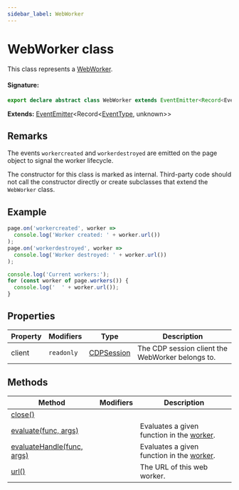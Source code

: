 ```yaml
---
sidebar_label: WebWorker
---
```


# WebWorker class

This class represents a [WebWorker](https://developer.mozilla.org/en-US/docs/Web/API/Web_Workers_API).

#### Signature:

```typescript
export declare abstract class WebWorker extends EventEmitter<Record<EventType, unknown>>
```

**Extends:** [EventEmitter](./puppeteer.eventemitter.md)&lt;Record&lt;[EventType](./puppeteer.eventtype.md), unknown&gt;&gt;

## Remarks

The events `workercreated` and `workerdestroyed` are emitted on the page object to signal the worker lifecycle.

The constructor for this class is marked as internal. Third-party code should not call the constructor directly or create subclasses that extend the `WebWorker` class.

## Example

```ts
page.on('workercreated', worker =>
  console.log('Worker created: ' + worker.url())
);
page.on('workerdestroyed', worker =>
  console.log('Worker destroyed: ' + worker.url())
);

console.log('Current workers:');
for (const worker of page.workers()) {
  console.log('  ' + worker.url());
}
```

## Properties

| Property | Modifiers             | Type                                    | Description                                      |
| -------- | --------------------- | --------------------------------------- | ------------------------------------------------ |
| client   | <code>readonly</code> | [CDPSession](./puppeteer.cdpsession.md) | The CDP session client the WebWorker belongs to. |

## Methods

| Method                                                                | Modifiers | Description                                                           |
| --------------------------------------------------------------------- | --------- | --------------------------------------------------------------------- |
| [close()](./puppeteer.webworker.close.md)                             |           |                                                                       |
| [evaluate(func, args)](./puppeteer.webworker.evaluate.md)             |           | Evaluates a given function in the [worker](./puppeteer.webworker.md). |
| [evaluateHandle(func, args)](./puppeteer.webworker.evaluatehandle.md) |           | Evaluates a given function in the [worker](./puppeteer.webworker.md). |
| [url()](./puppeteer.webworker.url.md)                                 |           | The URL of this web worker.                                           |
